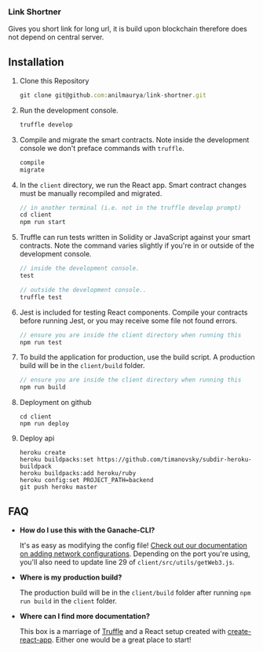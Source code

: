 ### Link Shortner

Gives you short link for long url, it is build upon blockchain therefore does not depend on central server.

## Installation

1. Clone this Repository
   ```js
   git clone git@github.com:anilmaurya/link-shortner.git
   ```

2. Run the development console.
    ```javascript
    truffle develop
    ```

3. Compile and migrate the smart contracts. Note inside the development console we don't preface commands with `truffle`.
    ```javascript
    compile
    migrate
    ```

4. In the `client` directory, we run the React app. Smart contract changes must be manually recompiled and migrated.
    ```javascript
    // in another terminal (i.e. not in the truffle develop prompt)
    cd client
    npm run start
    ```

5. Truffle can run tests written in Solidity or JavaScript against your smart contracts. Note the command varies slightly if you're in or outside of the development console.
    ```javascript
    // inside the development console.
    test

    // outside the development console..
    truffle test
    ```

6. Jest is included for testing React components. Compile your contracts before running Jest, or you may receive some file not found errors.
    ```javascript
    // ensure you are inside the client directory when running this
    npm run test
    ```

7. To build the application for production, use the build script. A production build will be in the `client/build` folder.
    ```javascript
    // ensure you are inside the client directory when running this
    npm run build
    ```
8. Deployment on github
    ```
    cd client
    npm run deploy
    ```
9. Deploy api
   ```
   heroku create
   heroku buildpacks:set https://github.com/timanovsky/subdir-heroku-buildpack
   heroku buildpacks:add heroku/ruby
   heroku config:set PROJECT_PATH=backend
   git push heroku master
   ```
## FAQ

* __How do I use this with the Ganache-CLI?__

    It's as easy as modifying the config file! [Check out our documentation on adding network configurations](http://truffleframework.com/docs/advanced/configuration#networks). Depending on the port you're using, you'll also need to update line 29 of `client/src/utils/getWeb3.js`.

* __Where is my production build?__

    The production build will be in the `client/build` folder after running `npm run build` in the `client` folder.

* __Where can I find more documentation?__

    This box is a marriage of [Truffle](http://truffleframework.com/) and a React setup created with [create-react-app](https://github.com/facebookincubator/create-react-app/blob/master/packages/react-scripts/template/README.md). Either one would be a great place to start!
